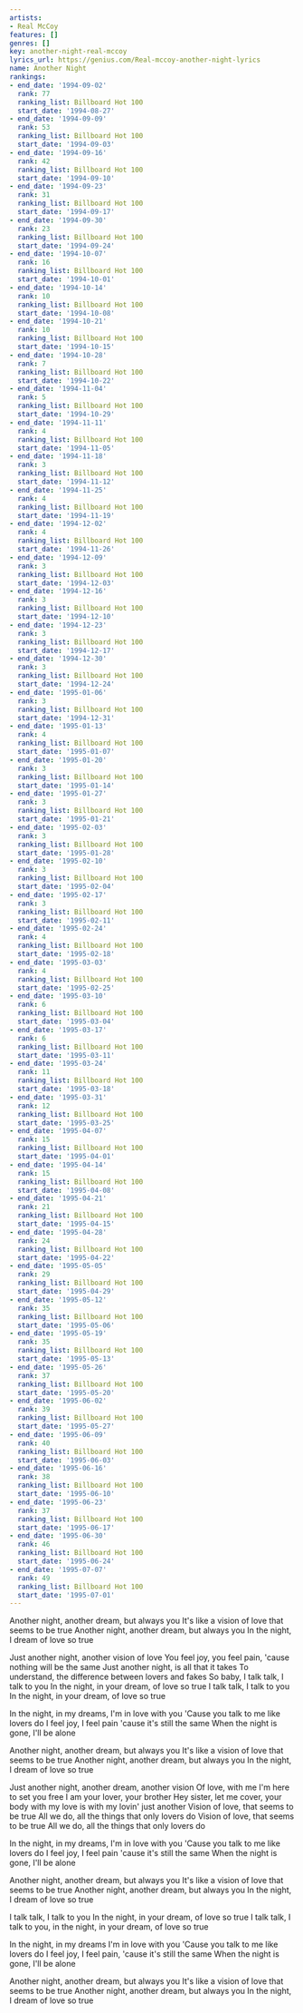 ```yaml
---
artists:
- Real McCoy
features: []
genres: []
key: another-night-real-mccoy
lyrics_url: https://genius.com/Real-mccoy-another-night-lyrics
name: Another Night
rankings:
- end_date: '1994-09-02'
  rank: 77
  ranking_list: Billboard Hot 100
  start_date: '1994-08-27'
- end_date: '1994-09-09'
  rank: 53
  ranking_list: Billboard Hot 100
  start_date: '1994-09-03'
- end_date: '1994-09-16'
  rank: 42
  ranking_list: Billboard Hot 100
  start_date: '1994-09-10'
- end_date: '1994-09-23'
  rank: 31
  ranking_list: Billboard Hot 100
  start_date: '1994-09-17'
- end_date: '1994-09-30'
  rank: 23
  ranking_list: Billboard Hot 100
  start_date: '1994-09-24'
- end_date: '1994-10-07'
  rank: 16
  ranking_list: Billboard Hot 100
  start_date: '1994-10-01'
- end_date: '1994-10-14'
  rank: 10
  ranking_list: Billboard Hot 100
  start_date: '1994-10-08'
- end_date: '1994-10-21'
  rank: 10
  ranking_list: Billboard Hot 100
  start_date: '1994-10-15'
- end_date: '1994-10-28'
  rank: 7
  ranking_list: Billboard Hot 100
  start_date: '1994-10-22'
- end_date: '1994-11-04'
  rank: 5
  ranking_list: Billboard Hot 100
  start_date: '1994-10-29'
- end_date: '1994-11-11'
  rank: 4
  ranking_list: Billboard Hot 100
  start_date: '1994-11-05'
- end_date: '1994-11-18'
  rank: 3
  ranking_list: Billboard Hot 100
  start_date: '1994-11-12'
- end_date: '1994-11-25'
  rank: 4
  ranking_list: Billboard Hot 100
  start_date: '1994-11-19'
- end_date: '1994-12-02'
  rank: 4
  ranking_list: Billboard Hot 100
  start_date: '1994-11-26'
- end_date: '1994-12-09'
  rank: 3
  ranking_list: Billboard Hot 100
  start_date: '1994-12-03'
- end_date: '1994-12-16'
  rank: 3
  ranking_list: Billboard Hot 100
  start_date: '1994-12-10'
- end_date: '1994-12-23'
  rank: 3
  ranking_list: Billboard Hot 100
  start_date: '1994-12-17'
- end_date: '1994-12-30'
  rank: 3
  ranking_list: Billboard Hot 100
  start_date: '1994-12-24'
- end_date: '1995-01-06'
  rank: 3
  ranking_list: Billboard Hot 100
  start_date: '1994-12-31'
- end_date: '1995-01-13'
  rank: 4
  ranking_list: Billboard Hot 100
  start_date: '1995-01-07'
- end_date: '1995-01-20'
  rank: 3
  ranking_list: Billboard Hot 100
  start_date: '1995-01-14'
- end_date: '1995-01-27'
  rank: 3
  ranking_list: Billboard Hot 100
  start_date: '1995-01-21'
- end_date: '1995-02-03'
  rank: 3
  ranking_list: Billboard Hot 100
  start_date: '1995-01-28'
- end_date: '1995-02-10'
  rank: 3
  ranking_list: Billboard Hot 100
  start_date: '1995-02-04'
- end_date: '1995-02-17'
  rank: 3
  ranking_list: Billboard Hot 100
  start_date: '1995-02-11'
- end_date: '1995-02-24'
  rank: 4
  ranking_list: Billboard Hot 100
  start_date: '1995-02-18'
- end_date: '1995-03-03'
  rank: 4
  ranking_list: Billboard Hot 100
  start_date: '1995-02-25'
- end_date: '1995-03-10'
  rank: 6
  ranking_list: Billboard Hot 100
  start_date: '1995-03-04'
- end_date: '1995-03-17'
  rank: 6
  ranking_list: Billboard Hot 100
  start_date: '1995-03-11'
- end_date: '1995-03-24'
  rank: 11
  ranking_list: Billboard Hot 100
  start_date: '1995-03-18'
- end_date: '1995-03-31'
  rank: 12
  ranking_list: Billboard Hot 100
  start_date: '1995-03-25'
- end_date: '1995-04-07'
  rank: 15
  ranking_list: Billboard Hot 100
  start_date: '1995-04-01'
- end_date: '1995-04-14'
  rank: 15
  ranking_list: Billboard Hot 100
  start_date: '1995-04-08'
- end_date: '1995-04-21'
  rank: 21
  ranking_list: Billboard Hot 100
  start_date: '1995-04-15'
- end_date: '1995-04-28'
  rank: 24
  ranking_list: Billboard Hot 100
  start_date: '1995-04-22'
- end_date: '1995-05-05'
  rank: 29
  ranking_list: Billboard Hot 100
  start_date: '1995-04-29'
- end_date: '1995-05-12'
  rank: 35
  ranking_list: Billboard Hot 100
  start_date: '1995-05-06'
- end_date: '1995-05-19'
  rank: 35
  ranking_list: Billboard Hot 100
  start_date: '1995-05-13'
- end_date: '1995-05-26'
  rank: 37
  ranking_list: Billboard Hot 100
  start_date: '1995-05-20'
- end_date: '1995-06-02'
  rank: 39
  ranking_list: Billboard Hot 100
  start_date: '1995-05-27'
- end_date: '1995-06-09'
  rank: 40
  ranking_list: Billboard Hot 100
  start_date: '1995-06-03'
- end_date: '1995-06-16'
  rank: 38
  ranking_list: Billboard Hot 100
  start_date: '1995-06-10'
- end_date: '1995-06-23'
  rank: 37
  ranking_list: Billboard Hot 100
  start_date: '1995-06-17'
- end_date: '1995-06-30'
  rank: 46
  ranking_list: Billboard Hot 100
  start_date: '1995-06-24'
- end_date: '1995-07-07'
  rank: 49
  ranking_list: Billboard Hot 100
  start_date: '1995-07-01'
---
```

Another night, another dream, but always you
It's like a vision of love that seems to be true
Another night, another dream, but always you
In the night, I dream of love so true


Just another night, another vision of love
You feel joy, you feel pain, 'cause nothing will be the same
Just another night, is all that it takes
To understand, the difference between lovers and fakes
So baby, I talk talk, I talk to you
In the night, in your dream, of love so true
I talk talk, I talk to you
In the night, in your dream, of love so true


In the night, in my dreams, I'm in love with you
'Cause you talk to me like lovers do
I feel joy, I feel pain 'cause it's still the same
When the night is gone, I'll be alone


Another night, another dream, but always you
It's like a vision of love that seems to be true
Another night, another dream, but always you
In the night, I dream of love so true




Just another night, another dream, another vision
Of love, with me
I'm here to set you free
I am your lover, your brother
Hey sister, let me cover, your body with my love is with my lovin' just another
Vision of love, that seems to be true
All we do, all the things that only lovers do
Vision of love, that seems to be true
All we do, all the things that only lovers do


In the night, in my dreams, I'm in love with you
'Cause you talk to me like lovers do
I feel joy, I feel pain 'cause it's still the same
When the night is gone, I'll be alone


Another night, another dream, but always you
It's like a vision of love that seems to be true
Another night, another dream, but always you
In the night, I dream of love so true


I talk talk, I talk to you
In the night, in your dream, of love so true
I talk talk, I talk to you, in the night, in your dream, of love so true


In the night, in my dreams I'm in love with you
'Cause you talk to me like lovers do
I feel joy, I feel pain, 'cause it's still the same
When the night is gone, I'll be alone


Another night, another dream, but always you
It's like a vision of love that seems to be true
Another night, another dream, but always you
In the night, I dream of love so true
